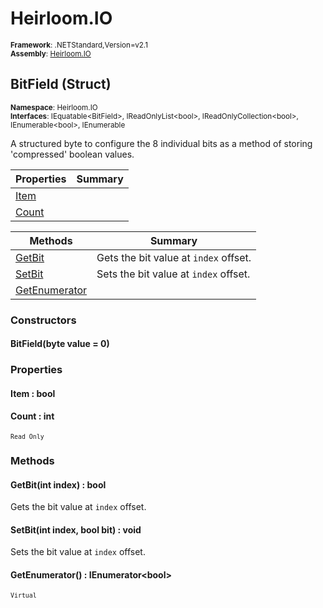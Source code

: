 # Heirloom.IO

<small>**Framework**: .NETStandard,Version=v2.1</small>  
<small>**Assembly**: [Heirloom.IO](../Heirloom.IO/Heirloom.IO.md)</small>  

## BitField (Struct)
<small>**Namespace**: Heirloom.IO</sub></small>  
<small>**Interfaces**: IEquatable\<BitField>, IReadOnlyList\<bool>, IReadOnlyCollection\<bool>, IEnumerable\<bool>, IEnumerable</small>  

A structured byte to configure the 8 individual bits as a method of storing 'compressed' boolean values.

| Properties            | Summary |
|-----------------------|---------|
| [Item](#ITE8B5A2F95)  |         |
| [Count](#COU73CA0BBB) |         |

| Methods                       | Summary                               |
|-------------------------------|---------------------------------------|
| [GetBit](#GETADBE54DD)        | Gets the bit value at `index` offset. |
| [SetBit](#SET69B76502)        | Sets the bit value at `index` offset. |
| [GetEnumerator](#GETE8195C76) |                                       |

### Constructors

#### BitField(byte value = 0)

### Properties

#### <a name="ITE8B5A2F95"></a>Item : bool


#### <a name="COU73CA0BBB"></a>Count : int

<small>`Read Only`</small>

### Methods

#### <a name="GETADBE54DD"></a>GetBit(int index) : bool

Gets the bit value at `index` offset.


#### <a name="SET69B76502"></a>SetBit(int index, bool bit) : void

Sets the bit value at `index` offset.


#### <a name="GETE8195C76"></a>GetEnumerator() : IEnumerator\<bool>
<small>`Virtual`</small>

